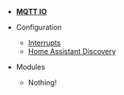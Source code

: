- [**MQTT IO**](README.md)

- Configuration

  - [Interrupts](config/interrupts.md)
  - [Home Assistant Discovery](config/ha_discovery.md)

- Modules

  - Nothing!
